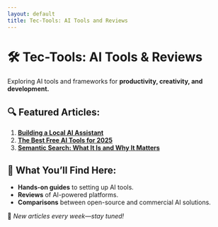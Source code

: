 ```yaml
---
layout: default
title: Tec-Tools: AI Tools and Reviews
---
```


# 🛠️ Tec-Tools: AI Tools & Reviews  
Exploring AI tools and frameworks for **productivity, creativity, and development.**

## 🔍 Featured Articles:
1. **[Building a Local AI Assistant](https://www.linkedin.com/pulse/building-local-ai-assistant-ken-elwell/)**  
2. **[The Best Free AI Tools for 2025](https://www.linkedin.com/pulse/best-free-ai-tools-2025-ken-elwell/)**  
3. **[Semantic Search: What It Is and Why It Matters](https://www.linkedin.com/pulse/semantic-search-ai-ken-elwell/)**  

## 🚀 What You’ll Find Here:
- **Hands-on guides** to setting up AI tools.
- **Reviews** of AI-powered platforms.
- **Comparisons** between open-source and commercial AI solutions.

📢 *New articles every week—stay tuned!*
